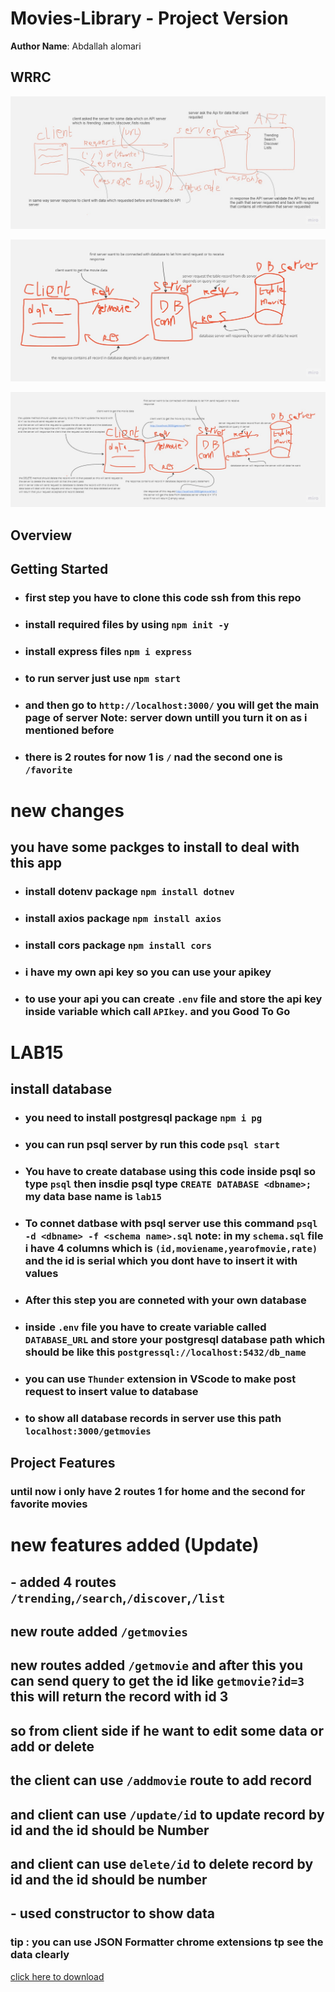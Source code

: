 # Movies-Library - Project Version

**Author Name**: Abdallah alomari

## WRRC

![image of WRRC](./assets/WRRC.jpg)

![database WRRC](./assets/WRRCDB.jpg)

![database WRRC](./assets/wrrcDB2.jpg)

## Overview

## Getting Started

* ### first step you have to clone this code ssh from this repo

* ### install required files by using `npm init -y`

* ### install express files `npm i express`

* ### to run server just use `npm start`

* ### and then go to  `http://localhost:3000/` you will get the main page of server Note: server down untill you turn it on as i mentioned before

* ### there is 2 routes for now 1 is `/` nad the second one is `/favorite`

# new changes 

## you have some packges to install to deal with this app 

* ### install dotenv package `npm install dotnev` 

* ### install axios package `npm install axios`


* ### install cors package `npm install cors`

* ### i have my own api key so you can use your apikey

* ### to use your api you can create `.env` file and store the api key inside variable which call `APIkey`. and you Good To Go

# LAB15

## install database

* ### you need to install postgresql package `npm i pg`

* ### you can run psql server by run this code `psql start`

* ### You have to create database using this code inside psql so type `psql` then insdie psql type `CREATE DATABASE <dbname>;` my data base name is `lab15`

* ### To connet datbase with psql server use this command `psql -d <dbname> -f <schema name>.sql` **note:** in my `schema.sql` file  i have 4 columns which is `(id,moviename,yearofmovie,rate)` and the id is serial which you dont have to insert it with values

* ### After this step you are conneted with your own database

* ### inside `.env` file you have to create variable called `DATABASE_URL` and store your postgresql database path which should be like this `postgressql://localhost:5432/db_name`

* ### you can use `Thunder` extension in VScode to make post request to insert value to database

* ### to show all database records in server use this path `localhost:3000/getmovies`

## Project Features
<!-- What are the features included in you app -->
### until now i only have 2 routes 1 for home and the second for favorite movies

# new features added (Update)

## - added 4 routes `/trending`,`/search`,`/discover`,`/list`

## new route added `/getmovies`

## new routes added `/getmovie` and after this you can send query to get the id like `getmovie?id=3` this will return the record with id 3

## so from client side if he want to edit some data or add or delete

## the client can use `/addmovie` route to add record

## and client can use `/update/id` to update record by id and the id should be Number

## and client can use `delete/id` to delete record by id and the id should be number

## - used constructor to show data

### **tip** : you can use JSON Formatter chrome extensions tp see the data clearly

[click here to download](https://chrome.google.com/webstore/detail/json-formatter/bcjindcccaagfpapjjmafapmmgkkhgoa?hl=en)